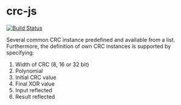 crc-js
===
[![Build Status](https://travis-ci.org/PowerPan/crc-js.svg?branch=master)](https://travis-ci.org/PowerPan/crc-js)

Several common CRC instance predefined and available from a list. Furthermore, the definition of own CRC instances is supported by specifying:

1. Width of CRC (8, 16 or 32 bit)
2. Polynomial
3. Initial CRC value
4. Final XOR value
5. Input reflected
6. Result reflected
